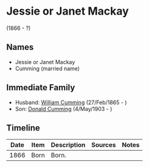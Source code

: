 ﻿---
layout: person
subject_key: i76315420
permalink: /people/i76315420
---

# Jessie or Janet Mackay
(1866 - ?)

## Names

* Jessie or Janet Mackay
* Cumming (married name)

## Immediate Family

* Husband: [William Cumming](./@90082380@-william-cumming-b1865-2-27-d.md) (27/Feb/1865 - )
* Son: [Donald Cumming](./@64759184@-donald-cumming-b1903-5-4-d.md) (4/May/1903 - )

## Timeline

Date | Item | Description | Sources | Notes
---|---|---|---|---
1866 | Born | Born. |  | 

